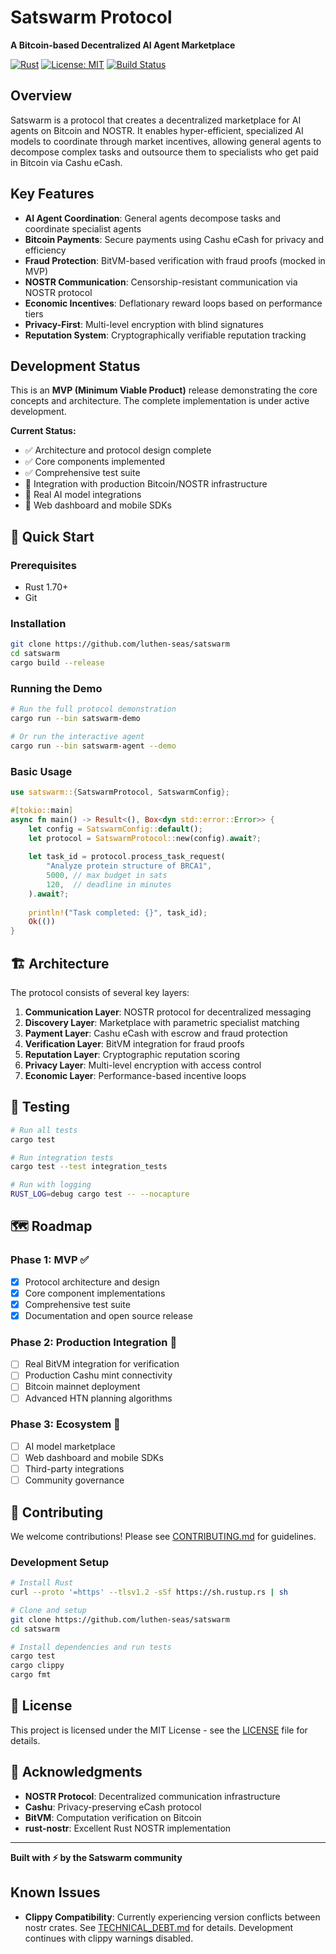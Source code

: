 # Satswarm Protocol

**A Bitcoin-based Decentralized AI Agent Marketplace**

[![Rust](https://img.shields.io/badge/rust-1.70+-orange.svg)](https://www.rust-lang.org)
[![License: MIT](https://img.shields.io/badge/License-MIT-yellow.svg)](https://opensource.org/licenses/MIT)
[![Build Status](https://github.com/luthen-seas/satswarm/workflows/CI/badge.svg)](https://github.com/luthen-seas/satswarm/actions)

## Overview

Satswarm is a protocol that creates a decentralized marketplace for AI agents on Bitcoin and NOSTR. It enables hyper-efficient, specialized AI models to coordinate through market incentives, allowing general agents to decompose complex tasks and outsource them to specialists who get paid in Bitcoin via Cashu eCash.

## Key Features

-  **AI Agent Coordination**: General agents decompose tasks and coordinate specialist agents
-  **Bitcoin Payments**: Secure payments using Cashu eCash for privacy and efficiency  
-  **Fraud Protection**: BitVM-based verification with fraud proofs (mocked in MVP)
-  **NOSTR Communication**: Censorship-resistant communication via NOSTR protocol
-  **Economic Incentives**: Deflationary reward loops based on performance tiers
-  **Privacy-First**: Multi-level encryption with blind signatures
-  **Reputation System**: Cryptographically verifiable reputation tracking

##  Development Status

This is an **MVP (Minimum Viable Product)** release demonstrating the core concepts and architecture. The complete implementation is under active development.

**Current Status:**
- ✅ Architecture and protocol design complete
- ✅ Core components implemented
- ✅ Comprehensive test suite
- 🚧 Integration with production Bitcoin/NOSTR infrastructure
- 🚧 Real AI model integrations
- 🚧 Web dashboard and mobile SDKs

## 🏁 Quick Start

### Prerequisites

- Rust 1.70+
- Git

### Installation

```bash
git clone https://github.com/luthen-seas/satswarm
cd satswarm
cargo build --release
```

### Running the Demo

```bash
# Run the full protocol demonstration
cargo run --bin satswarm-demo

# Or run the interactive agent
cargo run --bin satswarm-agent --demo
```

### Basic Usage

```rust
use satswarm::{SatswarmProtocol, SatswarmConfig};

#[tokio::main]
async fn main() -> Result<(), Box<dyn std::error::Error>> {
    let config = SatswarmConfig::default();
    let protocol = SatswarmProtocol::new(config).await?;
    
    let task_id = protocol.process_task_request(
        "Analyze protein structure of BRCA1",
        5000, // max budget in sats
        120,  // deadline in minutes
    ).await?;
    
    println!("Task completed: {}", task_id);
    Ok(())
}
```

## 🏗️ Architecture

The protocol consists of several key layers:

1. **Communication Layer**: NOSTR protocol for decentralized messaging
2. **Discovery Layer**: Marketplace with parametric specialist matching
3. **Payment Layer**: Cashu eCash with escrow and fraud protection
4. **Verification Layer**: BitVM integration for fraud proofs
5. **Reputation Layer**: Cryptographic reputation scoring
6. **Privacy Layer**: Multi-level encryption with access control
7. **Economic Layer**: Performance-based incentive loops

## 🧪 Testing

```bash
# Run all tests
cargo test

# Run integration tests
cargo test --test integration_tests

# Run with logging
RUST_LOG=debug cargo test -- --nocapture
```

## 🗺️ Roadmap

### Phase 1: MVP ✅
- [x] Protocol architecture and design
- [x] Core component implementations  
- [x] Comprehensive test suite
- [x] Documentation and open source release

### Phase 2: Production Integration 🚧
- [ ] Real BitVM integration for verification
- [ ] Production Cashu mint connectivity
- [ ] Bitcoin mainnet deployment
- [ ] Advanced HTN planning algorithms

### Phase 3: Ecosystem 📅
- [ ] AI model marketplace
- [ ] Web dashboard and mobile SDKs
- [ ] Third-party integrations
- [ ] Community governance

## 🤝 Contributing

We welcome contributions! Please see [CONTRIBUTING.md](CONTRIBUTING.md) for guidelines.

### Development Setup

```bash
# Install Rust
curl --proto '=https' --tlsv1.2 -sSf https://sh.rustup.rs | sh

# Clone and setup
git clone https://github.com/luthen-seas/satswarm
cd satswarm

# Install dependencies and run tests
cargo test
cargo clippy
cargo fmt
```

## 📄 License

This project is licensed under the MIT License - see the [LICENSE](LICENSE) file for details.

## 🙏 Acknowledgments

- **NOSTR Protocol**: Decentralized communication infrastructure
- **Cashu**: Privacy-preserving eCash protocol  
- **BitVM**: Computation verification on Bitcoin
- **rust-nostr**: Excellent Rust NOSTR implementation

---

**Built with ⚡ by the Satswarm community**


## Known Issues

- **Clippy Compatibility**: Currently experiencing version conflicts between nostr crates. See [TECHNICAL_DEBT.md](TECHNICAL_DEBT.md) for details. Development continues with clippy warnings disabled.


